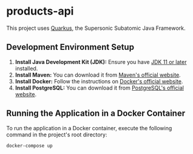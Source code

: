 # products-api

This project uses [Quarkus](https://quarkus.io/), the Supersonic Subatomic Java Framework.

## Development Environment Setup

1. **Install Java Development Kit (JDK):** Ensure you have [JDK 11 or later](https://adoptium.net/) installed.
2. **Install Maven:** You can download it from [Maven's official website](https://maven.apache.org/download.cgi).
3. **Install Docker:** Follow the instructions on [Docker's official website](https://docs.docker.com/get-docker/).
4. **Install PostgreSQL:** You can download it from [PostgreSQL's official website](https://www.postgresql.org/download/).

## Running the Application in a Docker Container

To run the application in a Docker container, execute the following command in the project's root directory:

```bash
docker-compose up
